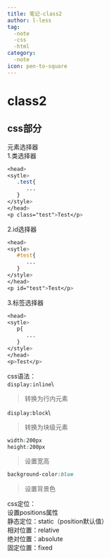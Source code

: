 ```yaml
---
title: 笔记-class2
author: l-less
tag:
  -note
  -css
  -html
category:
  -note
icon: pen-to-square
---
```

# class2
## css部分
元素选择器 \
1.类选择器
```css
<head>
<sytle>
   .test{
      ...
   }
</style>
</head>
<p class="test">Test</p>
```
2.id选择器
```css
<head>
<sytle>
   #test{
      ...
   }
</style>
</head>
<p id="test">Test</p>
```
3.标签选择器
```css
<head>
<sytle>
   p{
      ...
   }
</style>
</head>
<p>Test</p>
```
css语法：\
`display:inline`\
> 转换为行内元素

`display:block`\
> 转换为块级元素

```css
width:200px
height:200px
```
> 设置宽高
```css
background-color:blue
```
> 设置背景色

css定位：\
设置positions属性\
静态定位：static（position默认值）\
相对位置：relative\
绝对位置：absolute\
固定位置：fixed
